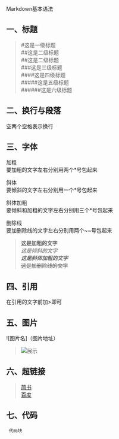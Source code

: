 Markdown基本语法

## 一、标题

> #这是一级标题  
> ##这是二级标题  
> ##这是二级标题  
> ###这是三级标题  
> ####这是四级标题  
> #####这是五级标题  
> ######这是六级标题  

## 二、换行与段落
空两个空格表示换行

## 三、字体
加粗  
要加粗的文字左右分别用两个*号包起来

斜体  
要倾斜的文字左右分别用一个*号包起来

斜体加粗  
要倾斜和加粗的文字左右分别用三个*号包起来

删除线  
要加删除线的文字左右分别用两个~~号包起来

>**这是加粗的文字**  
>*这是倾斜的文字*  
>***这是斜体加粗的文字***  
>~~这是加删除线的文字~~  

## 四、引用
在引用的文字前加>即可

## 五、图片

![图片名]（图片地址）

> ![展示](https://t7.baidu.com/it/u=4162611394,4275913936&fm=193&f=GIF)

## 六、超链接
> [简书](http://jianshu.com)  
> [百度](http://baidu.com)

## 七、代码
```
 代码块
```
